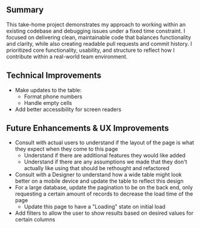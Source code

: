 ## Summary

This take-home project demonstrates my approach to working within an existing codebase and debugging issues under a fixed time constraint. I focused on delivering clean, maintainable code that balances functionality and clarity, while also creating readable pull requests and commit history. I prioritized core functionality, usability, and structure to reflect how I contribute within a real-world team environment.

## Technical Improvements
- Make updates to the table:
  - Format phone numbers
  - Handle empty cells
- Add better accessibility for screen readers

## Future Enhancements & UX Improvements
- Consult with actual users to understand if the layout of the page is what they expect when they come to this page
  - Understand if there are additional features they would like added
  - Understand if there are any assumptions we made that they don't actually like using that should be rethought and refactored
- Consult with a Designer to understand how a wide table might look better on a mobile device and update the table to reflect this design
- For a large database, update the pagination to be on the back end, only requesting a certain amount of records to decrease the load time of the page
  - Update this page to have a "Loading" state on initial load
- Add filters to allow the user to show results based on desired values for certain columns
